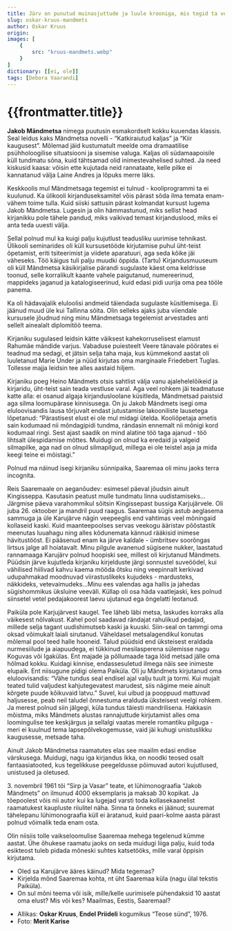 ```yaml
---
title: Järv on punutud muinasjuttude ja luule krooniga, mis tegid ta veidi õudseks, aga selle eest otse veel ihaldavamaks
slug: oskar-kruus-mandmets
author: Oskar Kruus
origin:  
images: [
    {
        src: "kruus-mandmets.webp"
    }
]
dictionary: [[ei, ole]]
tags: [Debora Vaarandi]
---
```


<h1 class="story-h1">
    {{frontmatter.title}}
</h1>
 
**Jakob Mändmetsa** nimega puutusin esmakordselt kokku kuuendas klassis. Seal leidus kaks Mändmetsa novelli - “Katkiraiutud kaljas” ja “Kiir kaugusest”. Mõlemad jäid kustumatult meelde oma dramaatilise psühholoogilise situatsiooni ja sisemise valuga. Kaljas oli südamaapoisile küll tundmatu sõna, kuid tähtsamad olid inimestevahelised suhted. Ja need kiskusid kaasa: võisin ette kujutada neid rannataate, kelle pilke ei kannatanud välja Laine Andres ja lõpuks merre läks. 

Keskkoolis mul Mändmetsaga tegemist ei tulnud - kooliprogrammi ta ei kuulunud. Ka ülikooli kirjanduseksamitel võis pärast sõda ilma temata enam-vähem toime tulla. Kuid siiski sattusin pärast kolmandat kursust lugema Jakob Mändmetsa. Lugesin ja olin hämmastunud, miks sellist head kirjanikku pole tähele pandud, miks vaikivad temast kirjanduslood, miks ei anta teda uuesti välja.

Sellal polnud mul ka kuigi palju kujutlust teadusliku uurimise tehnikast. Ülikooli seminarides oli küll kursusetööde kirjutamise puhul üht-teist õpetamist, eriti tsiteerimist ja viidete aparatuuri, aga seda kõike jäi väheseks. Töö käigus tuli palju muudki õppida. (Tartu) Kirjandusmuuseum oli küll Mändmetsa käsikirjalise pärandi sugulaste käest oma keldrisse toonud, selle korralikult kaante vahele paigutanud, numereerinud, mappideks jaganud ja katalogiseerinud, kuid edasi pidi uurija oma pea tööle panema.

Ka oli hädavajalik eluloolisi andmeid täiendada sugulaste küsitlemisega. Ei jäänud muud üle kui Tallinna sõita. Olin selleks ajaks juba viiendale kursusele jõudnud ning minu Mändmetsaga tegelemist arvestades anti sellelt ainealalt diplomitöö teema.

Kirjaniku sugulased leidsin kätte väiksest kahekorruselisest elamust Rahumäe mändide varjus. Vabaduse puiesteelt Veere tänavale pöörates ei teadnud ma sedagi, et jätsin selja taha maja, kus kümmekond aastat oli luuletanud Marie Under ja nüüd kirjutas oma marginaale Friedebert Tuglas. Tollesse majja leidsin tee alles aastaid hiljem.

Kirjaniku poeg Heino Mändmets otsis sahtlist välja vanu ajalehelelõikeid ja kirjaridu, üht-teist sain teada vestluse varal. Aga veel rohkem jäi teadmatuse katte alla: ei osanud algaja kirjandusloolane küsitleda, Mändmetsad paistsid aga silma loomupärase kinnisusega. On ju Jakob Mändmets isegi oma eluloovisandis lausa tõrjuvalt endast jutustamise lakooniliste lausetega lõpetanud: “Pärastisest elust ei ole mul midagi ütelda. Kooliõpetaja ametis sain kodumaad nii mõndagipidi tundma, rändasin ennemalt nii mõnigi kord kodumaal ringi. Sest ajast saadik on mind alatine töö taga ajanud - töö lihtsalt ülespidamise mõttes. Muidugi on olnud ka eredaid ja valgeid silmapilke, aga nad on olnud silmapilgud, millega ei ole teistel asja ja mida keegi teine ei mõistagi.”

Polnud ma näinud isegi kirjaniku sünnipaika, Saaremaa oli minu jaoks terra incognita. 

Reis Saaremaale on aeganõudev: esimesel päeval jõudsin ainult Kingisseppa. Kasutasin peatust mulle tundmatu linna uudistamiseks…Järgmise päeva varahommikul sõitsin Kingissepast bussiga Karjujärvele. Oli juba 26. oktoober ja mandril puud raagus. Saaremaa sügis astub aeglasema sammuga ja üle Karujärve nägin veepeeglis end vahtimas veel mõningaid kollaseid kaski. Kuid maanteepoolses servas veekogu ääristav põõstastik meenutas luuahagu ning alles kõdunemata kännud rääkisid inimese hävitustööst. Ei pääsenud enam ka järve kaldale - ümbritsev soorõngas lirtsus jalge all hoiatavalt. Minu pilgule avanenud sügisene nukker, laastatud rannamaaga Karujärv polnud hoopiski see, millest oli kirjutanud Mändmets. Püüdsin järve kujutleda kirjaniku kirjelduste järgi sonnustel suveöödel, kui vähilised hiilivad kahvu kaema mööda õtsku ning veepinnalt kerkivad udupahmakad moodnuvad viirastuslikeks kujudeks - mardusteks, näkkideks, vetevaimudeks…Minu ees valendas aga hallis ja jahedas sügishommikus üksluine veeväli. Küllap oli osa häda vaatlejaski, kes polnud siinsetel vetel pedajakoorest laevu ujutanud ega õngelatti leotanud.

Paiküla pole Karjujärvest kaugel. Tee läheb läbi metsa, laskudes korraks alla väikesest nõlvakust. Kahel pool saadavad rändajat rahulikud pedajad, millede selja tagant uudishimutseb kaski ja kuuski. Siin-seal on tammgi oma oksad võimukalt laiali sirutanud. Väheldasel metsalagendikul konutas mõlemal pool teed halle hooneid. Talud püüdsid end üksteisest eraldada nurmesiilude ja aiapuudega, ei tükkinud mesilasperena sülemisse nagu Koguvas või Igakülas. Ent majade ja põllumaade taga lõid metsad jälle oma hõlmad kokku. Kuidagi kinnise, endassesuletud ilmega näis see inimeste elupaik. Ent niisugune pidigi olema Paiküla. Oli ju Mändmets kirjutanud oma eluloovisandis: “Vähe tundus seal endisel ajal valju tuult ja tormi. Kui mujalt teated tulid valjudest kahjutegevatest marudest, siis nägime meie ainult kõrgete puude kõikuvaid latvu.” Suvel, kui uibud ja pooppuud mattuvad haljusesse, peab neil taludel õnnestuma eralduda üksteisest veelgi rohkem. Ja merest polnud siin jälgegi, küla tundus täiesti mandrilisena. Hakkasin mõistma, miks Mändmets alustas rannajuttude kirjutamist alles oma loomingulise tee keskjärgus ja sellalgi vaatas merele romantiku pilguga - meri ei kuulnud tema lapsepõlvekogemusse,  vaid jäi kuhugi unistuslikku kaugusesse, metsade taha.

Ainult Jakob Mändmetsa raamatutes elas see maailm edasi endise värskusega. Muidugi, nagu iga kirjandus ikka, on noodki teosed osalt fantaasiatooted, kus tegelikkuse peegeldusse põimuvad autori kujutlused, unistused ja oletused. 

3\. novembril 1961 tõi “Sirp ja Vasar” teate, et lühimonograafia “Jakob Mändmets” on ilmunud 4000 eksemplaris ja maksab 30 kopikat. Ja tõepoolest võis nii autor kui ka lugejad varsti toda kollasekaanelist raamatukest kaupluste riiulitel näha. Sinna ta õnneks ei jäänud; suuremat tähelepanu lühimonograafia küll ei äratanud, kuid paari-kolme aasta pärast polnud võimalik teda enam osta.

Olin niisiis tolle vaikseloomulise Saaremaa mehega tegelenud kümme aastat. Ühe õhukese raamatu jaoks on seda muidugi liiga palju, kuid toda esikteost tuleb pidada mõneski suhtes katsetööks, mille varal õppisin kirjutama.




<story-author :author="frontmatter.author" :origin="frontmatter.origin" />
<!-- <story-dictionary :terms="frontmatter.dictionary" /> -->


<details-wrapper summary="Mõtlemiseks ja arutlemiseks">

- Oled sa Karujärve ääres käinud? Mida tegemas? 
- Kirjelda mõnd Saaremaa kohta, nt üht Saaremaa küla (nagu ülal tekstis Paiküla).
- On sul mõni teema või isik, mille/kelle uurimisele pühendaksid 10 aastat oma elust? Mis või kes? Maailmas, Eestis, Saaremaal? 

</details-wrapper>


<details-wrapper summary="Allikas" class="text-sm" icon="IconSources">

- Allikas: **Oskar Kruus**, **Endel Priideli** kogumikus “Teose sünd”, 1976.
- Foto: **Merit Karise**

</details-wrapper>
